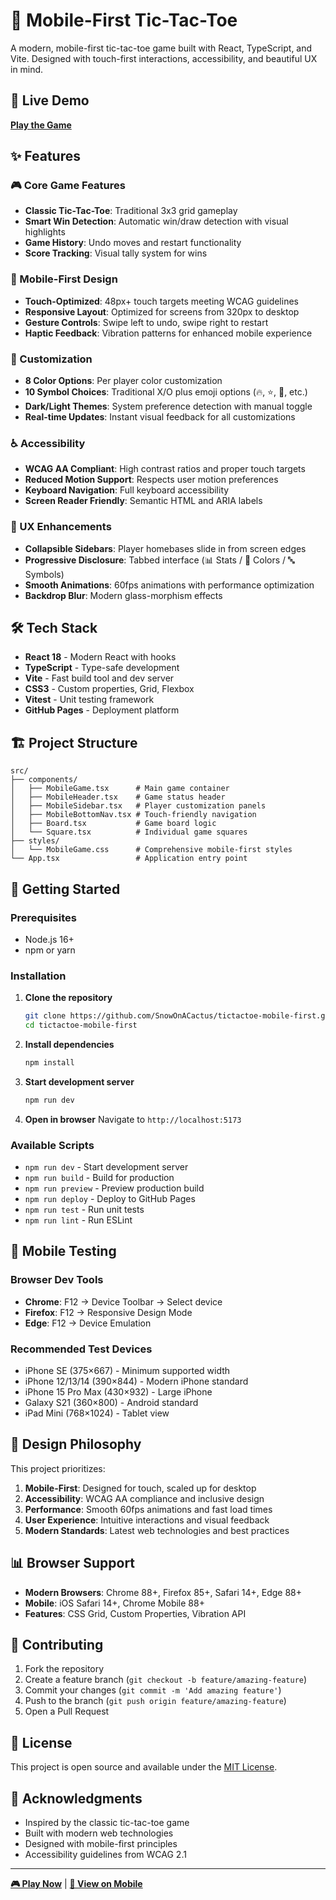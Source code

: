 # 📱 Mobile-First Tic-Tac-Toe

A modern, mobile-first tic-tac-toe game built with React, TypeScript, and Vite. Designed with touch-first interactions, accessibility, and beautiful UX in mind.

## 🚀 Live Demo

**[Play the Game](https://snowonacactus.github.io/tictactoe-mobile-first/)**

## ✨ Features

### 🎮 Core Game Features
- **Classic Tic-Tac-Toe**: Traditional 3x3 grid gameplay
- **Smart Win Detection**: Automatic win/draw detection with visual highlights
- **Game History**: Undo moves and restart functionality
- **Score Tracking**: Visual tally system for wins

### 📱 Mobile-First Design
- **Touch-Optimized**: 48px+ touch targets meeting WCAG guidelines
- **Responsive Layout**: Optimized for screens from 320px to desktop
- **Gesture Controls**: Swipe left to undo, swipe right to restart
- **Haptic Feedback**: Vibration patterns for enhanced mobile experience

### 🎨 Customization
- **8 Color Options**: Per player color customization
- **10 Symbol Choices**: Traditional X/O plus emoji options (🔥, ⭐, 🎯, etc.)
- **Dark/Light Themes**: System preference detection with manual toggle
- **Real-time Updates**: Instant visual feedback for all customizations

### ♿ Accessibility
- **WCAG AA Compliant**: High contrast ratios and proper touch targets
- **Reduced Motion Support**: Respects user motion preferences
- **Keyboard Navigation**: Full keyboard accessibility
- **Screen Reader Friendly**: Semantic HTML and ARIA labels

### 🎯 UX Enhancements
- **Collapsible Sidebars**: Player homebases slide in from screen edges
- **Progressive Disclosure**: Tabbed interface (📊 Stats / 🎨 Colors / 🔤 Symbols)
- **Smooth Animations**: 60fps animations with performance optimization
- **Backdrop Blur**: Modern glass-morphism effects

## 🛠️ Tech Stack

- **React 18** - Modern React with hooks
- **TypeScript** - Type-safe development
- **Vite** - Fast build tool and dev server
- **CSS3** - Custom properties, Grid, Flexbox
- **Vitest** - Unit testing framework
- **GitHub Pages** - Deployment platform

## 🏗️ Project Structure

```
src/
├── components/
│   ├── MobileGame.tsx      # Main game container
│   ├── MobileHeader.tsx    # Game status header
│   ├── MobileSidebar.tsx   # Player customization panels
│   ├── MobileBottomNav.tsx # Touch-friendly navigation
│   ├── Board.tsx           # Game board logic
│   └── Square.tsx          # Individual game squares
├── styles/
│   └── MobileGame.css      # Comprehensive mobile-first styles
└── App.tsx                 # Application entry point
```

## 🚀 Getting Started

### Prerequisites
- Node.js 16+ 
- npm or yarn

### Installation

1. **Clone the repository**
   ```bash
   git clone https://github.com/SnowOnACactus/tictactoe-mobile-first.git
   cd tictactoe-mobile-first
   ```

2. **Install dependencies**
   ```bash
   npm install
   ```

3. **Start development server**
   ```bash
   npm run dev
   ```

4. **Open in browser**
   Navigate to `http://localhost:5173`

### Available Scripts

- `npm run dev` - Start development server
- `npm run build` - Build for production
- `npm run preview` - Preview production build
- `npm run deploy` - Deploy to GitHub Pages
- `npm run test` - Run unit tests
- `npm run lint` - Run ESLint

## 📱 Mobile Testing

### Browser Dev Tools
- **Chrome**: F12 → Device Toolbar → Select device
- **Firefox**: F12 → Responsive Design Mode
- **Edge**: F12 → Device Emulation

### Recommended Test Devices
- iPhone SE (375×667) - Minimum supported width
- iPhone 12/13/14 (390×844) - Modern iPhone standard
- iPhone 15 Pro Max (430×932) - Large iPhone
- Galaxy S21 (360×800) - Android standard
- iPad Mini (768×1024) - Tablet view

## 🎯 Design Philosophy

This project prioritizes:

1. **Mobile-First**: Designed for touch, scaled up for desktop
2. **Accessibility**: WCAG AA compliance and inclusive design
3. **Performance**: Smooth 60fps animations and fast load times
4. **User Experience**: Intuitive interactions and visual feedback
5. **Modern Standards**: Latest web technologies and best practices

## 📊 Browser Support

- **Modern Browsers**: Chrome 88+, Firefox 85+, Safari 14+, Edge 88+
- **Mobile**: iOS Safari 14+, Chrome Mobile 88+
- **Features**: CSS Grid, Custom Properties, Vibration API

## 🤝 Contributing

1. Fork the repository
2. Create a feature branch (`git checkout -b feature/amazing-feature`)
3. Commit your changes (`git commit -m 'Add amazing feature'`)
4. Push to the branch (`git push origin feature/amazing-feature`)
5. Open a Pull Request

## 📄 License

This project is open source and available under the [MIT License](LICENSE).

## 🙏 Acknowledgments

- Inspired by the classic tic-tac-toe game
- Built with modern web technologies
- Designed with mobile-first principles
- Accessibility guidelines from WCAG 2.1

---

**[🎮 Play Now](https://snowonacactus.github.io/tictactoe-mobile-first/)** | **[📱 View on Mobile](https://snowonacactus.github.io/tictactoe-mobile-first/)**

